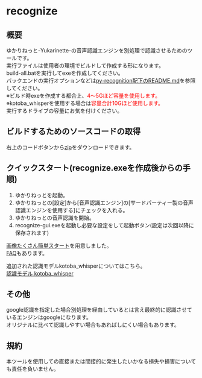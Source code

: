 # recognize

## 概要
ゆかりねっと-Yukarinette-の音声認識エンジンを別処理で認識させるためのツールです。  
実行ファイルは使用者の環境でビルドして作成する形になります。  
build-all.batを実行してexeを作成してください。  
バックエンドの実行オプションなどは[py-recognition配下のREADME.md](src/py-recognition/README.md)を参照してください。  
※ビルド時exeを作成する都合上、<span style="color: red; ">4～5Gほど容量を使用します。</span>  
※kotoba_whisperを使用する場合は<span style="color: red; ">容量合計10Gほど使用します。</span>  
実行するドライブの容量にお気を付けください。

## ビルドするためのソースコードの取得
右上のコードボタンから[zip](https://gitlab.com/HARUKei66494739/recognize/-/archive/main/recognize-main.zip)をダウンロードできます。

## クイックスタート(recognize.exeを作成後からの手順)
1. ゆかりねっとを起動。  
2. ゆかりねっとの[設定]から[音声認識エンジン]の[サードパーティー製の音声認識エンジンを使用する]にチェックを入れる。  
3. ゆかりねっとの音声認識を開始。  
4. recognize-gui.exeを起動し必要な設定をして起動ボタン(設定は次回以降に保存されます)

[画像たくさん簡単スタート](docs/KANTAN.md)を用意しました。  
[FAQ](docs/FAQ.md)もあります。

追加された認識モデルkotoba_whisperについてはこちら。  
[認識モデル kotoba_whisper](docs/KOTOBA_WHISPER.md)


## その他
google認識を指定した場合別処理を経由しているとは言え最終的に認識させているエンジンはgoogleになります。  
オリジナルに比べて認識しやすい場合もあればしにくい場合もあります。  

## 規約
本ツールを使用しての直接または間接的に発生したいかなる損失や損害についても責任を負いません。

